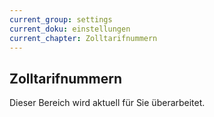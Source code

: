```yaml
---
current_group: settings
current_doku: einstellungen
current_chapter: Zolltarifnummern
---
```


## Zolltarifnummern

Dieser Bereich wird aktuell für Sie überarbeitet.